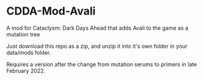 # CDDA-Mod-Avali
A mod for Cataclysm: Dark Days Ahead that adds Avali to the game as a mutation tree

Just download this repo as a zip, and unzip it into it's own folder in your data/mods folder.

Requires a version after the change from mutation serums to primers in late February 2022.